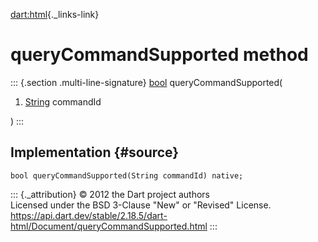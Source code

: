 [dart:html](../../dart-html/dart-html-library){._links-link}

queryCommandSupported method
============================

::: {.section .multi-line-signature}
[bool](../../dart-core/bool-class) queryCommandSupported(

1.  [String](../../dart-core/string-class) commandId

)
:::

Implementation {#source}
--------------

``` {.language-dart data-language="dart"}
bool queryCommandSupported(String commandId) native;
```

::: {._attribution}
© 2012 the Dart project authors\
Licensed under the BSD 3-Clause \"New\" or \"Revised\" License.\
<https://api.dart.dev/stable/2.18.5/dart-html/Document/queryCommandSupported.html>
:::
